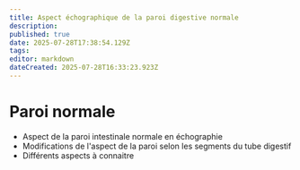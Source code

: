 ```yaml
---
title: Aspect échographique de la paroi digestive normale
description: 
published: true
date: 2025-07-28T17:38:54.129Z
tags: 
editor: markdown
dateCreated: 2025-07-28T16:33:23.923Z
---
```


# Paroi normale

- Aspect de la paroi intestinale normale en échographie
- Modifications de l'aspect de la paroi selon les segments du tube digestif
- Différents aspects à connaitre